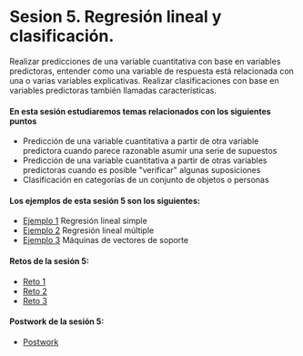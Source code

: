 # Sesion 5. Regresión lineal y clasificación.

Realizar predicciones de una variable cuantitativa con base en variables predictoras, entender como una variable de respuesta está relacionada con una o varias variables explicativas. Realizar clasificaciones con base en variables predictoras también llamadas características.

#### En esta sesión estudiaremos temas relacionados con los siguientes puntos

- Predicción de una variable cuantitativa a partir de otra variable predictora cuando parece razonable asumir una serie de supuestos
- Predicción de una variable cuantitativa a partir de otras variables predictoras cuando es posible "verificar" algunas suposiciones
- Clasificación en categorías de un conjunto de objetos o personas

#### Los ejemplos de esta sesión 5 son los siguientes:

- [Ejemplo 1](https://github.com/jennerfr/Sesion_5/tree/main/Ejemplo_01) Regresión lineal simple
- [Ejemplo 2](https://github.com/jennerfr/Sesion_5/tree/main/Ejemplo_02) Regresión lineal múltiple
- [Ejemplo 3](https://github.com/jennerfr/Sesion_5/tree/main/Ejemplo_03) Máquinas de vectores de soporte

#### Retos de la sesión 5:

- [Reto 1](https://github.com/jennerfr/Sesion_5/tree/main/Reto_01)
- [Reto 2](https://github.com/jennerfr/Sesion_5/tree/main/Reto_02)
- [Reto 3](https://github.com/jennerfr/Sesion_5/tree/main/Reto_03)

#### Postwork de la sesión 5:

- [Postwork](https://github.com/jennerfr/Sesion_5/tree/main/Postwork)
